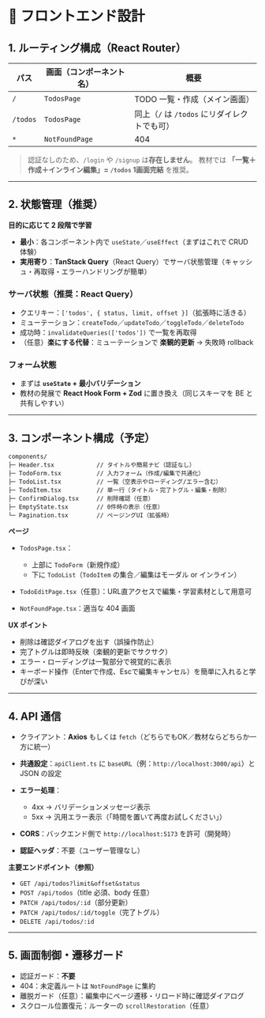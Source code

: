# 🎨 フロントエンド設計

## 1. ルーティング構成（React Router）

| パス                | 画面（コンポーネント名）       | 概要                            |
| ----------------- | ------------------ | ----------------------------- |
| `/`               | `TodosPage`        | TODO 一覧・作成（メイン画面）             |
| `/todos`          | `TodosPage`        | 同上（`/` は `/todos` にリダイレクトでも可） |
| `*`               | `NotFoundPage`     | 404                           |

> 認証なしのため、`/login` や `/signup` は**存在しません**。
> 教材では **「一覧＋作成＋インライン編集」= `/todos` 1画面完結** を推奨。

---

## 2. 状態管理（推奨）

**目的に応じて 2 段階で学習**

* **最小**：各コンポーネント内で `useState`／`useEffect`（まずはこれで CRUD 体験）
* **実用寄り**：**TanStack Query**（React Query）でサーバ状態管理（キャッシュ・再取得・エラーハンドリングが簡単）

### サーバ状態（推奨：React Query）

* クエリキー：`['todos', { status, limit, offset }]`（拡張時に活きる）
* ミューテーション：`createTodo`／`updateTodo`／`toggleTodo`／`deleteTodo`
* 成功時：`invalidateQueries(['todos'])` で一覧を再取得
* （任意）**楽にする代替**：ミューテーションで **楽観的更新** → 失敗時 rollback

### フォーム状態

* まずは **`useState` + 最小バリデーション**
* 教材の発展で **React Hook Form + Zod** に置き換え（同じスキーマを BE と共有しやすい）

---

## 3. コンポーネント構成（予定）

```
components/
├─ Header.tsx            // タイトルや簡易ナビ（認証なし）
├─ TodoForm.tsx          // 入力フォーム（作成/編集で共通化）
├─ TodoList.tsx          // 一覧（空表示やローディング/エラー含む）
├─ TodoItem.tsx          // 単一行（タイトル・完了トグル・編集・削除）
├─ ConfirmDialog.tsx     // 削除確認（任意）
├─ EmptyState.tsx        // 0件時の表示（任意）
└─ Pagination.tsx        // ページングUI（拡張時）
```

**ページ**

* `TodosPage.tsx`：

  * 上部に `TodoForm`（新規作成）
  * 下に `TodoList`（`TodoItem` の集合／編集はモーダル or インライン）
* `TodoEditPage.tsx`（任意）：URL直アクセスで編集・学習素材として用意可
* `NotFoundPage.tsx`：適当な 404 画面

**UX ポイント**

* 削除は確認ダイアログを出す（誤操作防止）
* 完了トグルは即時反映（楽観的更新でサクサク）
* エラー・ローディングは一覧部分で視覚的に表示
* キーボード操作（Enterで作成、Escで編集キャンセル）を簡単に入れると学びが深い

---

## 4. API 通信

* クライアント：**Axios** もしくは `fetch`（どちらでもOK／教材ならどちらか一方に統一）
* **共通設定**：`apiClient.ts` に `baseURL`（例：`http://localhost:3000/api`）と JSON の設定
* **エラー処理**：

  * 4xx → バリデーションメッセージ表示
  * 5xx → 汎用エラー表示（「時間を置いて再度お試しください」）
* **CORS**：バックエンド側で `http://localhost:5173` を許可（開発時）
* **認証ヘッダ**：不要（ユーザー管理なし）

**主要エンドポイント（参照）**

* `GET /api/todos?limit&offset&status`
* `POST /api/todos`（title 必須、body 任意）
* `PATCH /api/todos/:id`（部分更新）
* `PATCH /api/todos/:id/toggle`（完了トグル）
* `DELETE /api/todos/:id`

---

## 5. 画面制御・遷移ガード

* 認証ガード：**不要**
* 404：未定義ルートは `NotFoundPage` に集約
* 離脱ガード（任意）：編集中にページ遷移・リロード時に確認ダイアログ
* スクロール位置復元：ルーターの `scrollRestoration`（任意）
